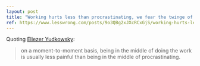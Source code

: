 ```yaml
---
layout: post
title: "Working hurts less than procrastinating, we fear the twinge of starting"
ref: https://www.lesswrong.com/posts/9o3QBg2xJXcRCxGjS/working-hurts-less-than-procrastinating-we-fear-the-twinge
---
```


Quoting [Eliezer Yudkowsky](https://www.lesswrong.com/posts/9o3QBg2xJXcRCxGjS/working-hurts-less-than-procrastinating-we-fear-the-twinge):

> on a moment-to-moment basis, being in the middle of doing the work is usually less painful than being in the middle of procrastinating.
